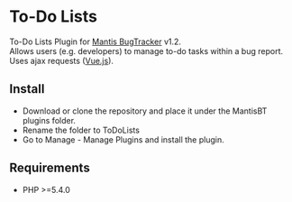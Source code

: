 # To-Do Lists
To-Do Lists Plugin for [Mantis BugTracker](https://www.mantisbt.org/) v1.2.  
Allows users (e.g. developers) to manage to-do tasks within a bug report. Uses ajax requests ([Vue.js](http://vuejs.org/)).

## Install
- Download or clone the repository and place it under the MantisBT plugins folder.
- Rename the folder to ToDoLists
- Go to Manage - Manage Plugins and install the plugin.

## Requirements
- PHP >=5.4.0
